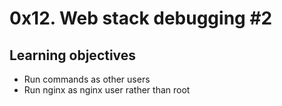 # 0x12. Web stack debugging #2

## Learning objectives

* Run commands as other users
* Run nginx as nginx user rather than root
